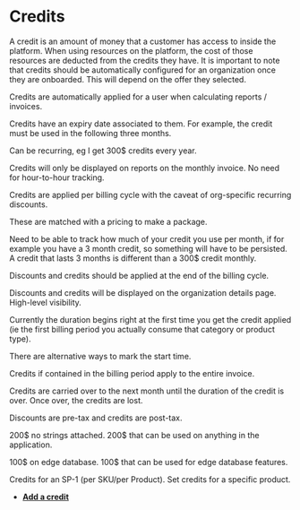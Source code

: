 # Credits

A credit is an amount of money that a customer has access to inside the platform. When using resources on the platform, the cost of those resources are deducted from the credits they have. It is important to note that credits should be automatically configured for an organization once they are onboarded. This will depend on the offer they selected.

Credits are automatically applied for a user when calculating reports / invoices.

Credits have an expiry date associated to them. For example, the credit must be used in the following three months.

Can be recurring, eg I get 300$ credits every year.

Credits will only be displayed on reports on the monthly invoice. No need for hour-to-hour tracking.

Credits are applied per billing cycle with the caveat of org-specific recurring discounts.

These are matched with a pricing to make a package.

Need to be able to track how much of your credit you use per month, if for example you have a 3 month credit, so something will have to be persisted. A credit that lasts 3 months is different than a 300$ credit monthly.

Discounts and credits should be applied at the end of the billing cycle.

Discounts and credits will be displayed on the organization details page. High-level visibility.

Currently the duration begins right at the first time you get the credit applied \(ie the first billing period you actually consume that category or product type\).

There are alternative ways to mark the start time.

Credits if contained in the billing period apply to the entire invoice.

Credits are carried over to the next month until the duration of the credit is over. Once over, the credits are lost.

Discounts are pre-tax and credits are post-tax.

200$ no strings attached. 200$ that can be used on anything in the application.

100$ on edge database. 100$ that can be used for edge database features.

Credits for an SP-1 \(per SKU/per Product\). Set credits for a specific product.

-   **[Add a credit](add_a_credit.md)**  


